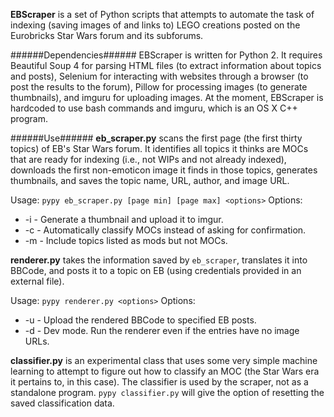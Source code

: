 **EBScraper** is a set of Python scripts that attempts to automate the task of
indexing (saving images of and links to) LEGO creations posted on the 
Eurobricks Star Wars forum and its subforums. 



######Dependencies######
EBScraper is written for Python 2. It requires Beautiful Soup 4 for parsing
HTML files (to extract information about topics and posts), Selenium for 
interacting with websites through a browser (to post the results to the forum),
Pillow for processing images (to generate thumbnails), and imguru for uploading
images. At the moment, EBScraper is hardcoded to use bash commands and imguru, 
which is an OS X C++ program.



######Use######
**eb_scraper.py** scans the first page (the first thirty topics) of EB's Star
Wars forum. It identifies all topics it thinks are MOCs that are ready for
indexing (i.e., not WIPs and not already indexed), downloads the first 
non-emoticon image it finds in those topics, generates thumbnails, and saves 
the topic name, URL, author, and image URL.

Usage: `pypy eb_scraper.py [page min] [page max] <options>`
Options:
- -i - Generate a thumbnail and upload it to imgur.
- -c - Automatically classify MOCs instead of asking for confirmation.
- -m - Include topics listed as mods but not MOCs.

**renderer.py** takes the information saved by `eb_scraper`, translates it into
BBCode, and posts it to a topic on EB (using credentials provided in an
external file).

Usage: `pypy renderer.py <options>`
Options:
- -u - Upload the rendered BBCode to specified EB posts.
- -d - Dev mode. Run the renderer even if the entries have no image URLs.

**classifier.py** is an experimental class that uses some very simple machine
learning to attempt to figure out how to classify an MOC (the Star Wars era it
pertains to, in this case). The classifier is used by the scraper, not as a
standalone program. `pypy classifier.py` will give the option of resetting the
saved classification data.
